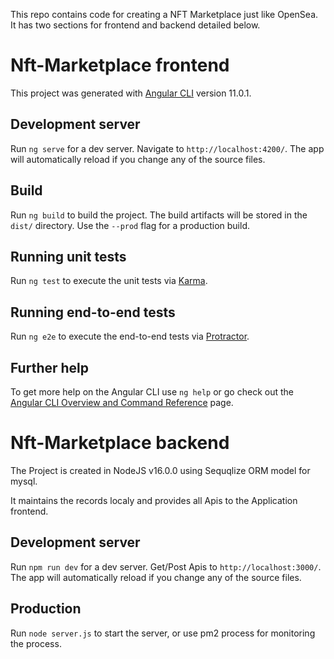 This repo contains code for creating a NFT Marketplace just like OpenSea.
It has two sections for frontend and backend detailed below.

# Nft-Marketplace frontend

This project was generated with [Angular CLI](https://github.com/angular/angular-cli) version 11.0.1.

## Development server

Run `ng serve` for a dev server. Navigate to `http://localhost:4200/`. The app will automatically reload if you change any of the source files.

## Build

Run `ng build` to build the project. The build artifacts will be stored in the `dist/` directory. Use the `--prod` flag for a production build.

## Running unit tests

Run `ng test` to execute the unit tests via [Karma](https://karma-runner.github.io).

## Running end-to-end tests

Run `ng e2e` to execute the end-to-end tests via [Protractor](http://www.protractortest.org/).

## Further help

To get more help on the Angular CLI use `ng help` or go check out the [Angular CLI Overview and Command Reference](https://angular.io/cli) page.



# Nft-Marketplace backend

The Project is created in NodeJS v16.0.0 using Sequqlize ORM model for mysql.

It maintains the records localy and provides all Apis to the Application frontend.

## Development server

Run `npm run dev` for a dev server. Get/Post Apis to `http://localhost:3000/`. The app will automatically reload if you change any of the source files.

## Production

Run `node server.js` to start the server, or use pm2 process for monitoring the process.